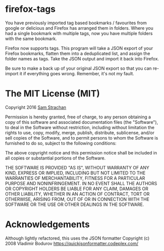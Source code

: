 # firefox-tags
You have previously imported tag based bookmarks / favourites from google or delicious
and Firefox has arranged them in folders. Where you had a single bookmark with multiple
tags, now you have multiple folders with the same bookmark.

Firefox now supports tags. This program will take a JSON export of your Firefox bookmarks,
flatten them into a deduplicated list, and assign the folder names as tags. Take the JSON
output and import it back into Firefox.

Be sure to make a back up of your original JSON export so that you can re-import it if
everything goes wrong. Remember, it's not my fault.

# The MIT License (MIT)
Copyright 2016	[Sam Strachan](https://github.com/sbs20)

Permission is hereby granted, free of charge, to any person obtaining a copy of this software and associated documentation files (the "Software"), to deal in the Software without restriction, including without limitation the rights to use, copy, modify, merge, publish, distribute, sublicense, and/or sell copies of the Software, and to permit persons to whom the Software is furnished to do so, subject to the following conditions:

The above copyright notice and this permission notice shall be included in all copies or substantial portions of the Software.

THE SOFTWARE IS PROVIDED "AS IS", WITHOUT WARRANTY OF ANY KIND, EXPRESS OR IMPLIED, INCLUDING BUT NOT LIMITED TO THE WARRANTIES OF MERCHANTABILITY, FITNESS FOR A PARTICULAR PURPOSE AND NONINFRINGEMENT. IN NO EVENT SHALL THE AUTHORS OR COPYRIGHT HOLDERS BE LIABLE FOR ANY CLAIM, DAMAGES OR OTHER LIABILITY, WHETHER IN AN ACTION OF CONTRACT, TORT OR OTHERWISE, ARISING FROM, OUT OF OR IN CONNECTION WITH THE SOFTWARE OR THE USE OR OTHER DEALINGS IN THE SOFTWARE.

# Acknowledgements
Although lightly refactored, this uses the JSON formatter Copyright (c) 2008 Vladimir Bodurov
https://quickjsonformatter.codeplex.com/ 